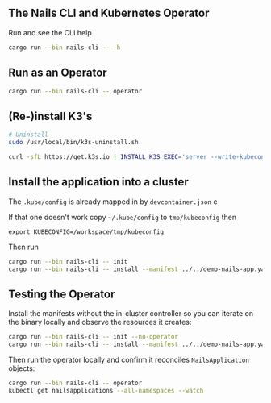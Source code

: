 ## The Nails CLI and Kubernetes Operator

Run and see the CLI help

```sh
cargo run --bin nails-cli -- -h
```

## Run as an Operator

```sh
cargo run --bin nails-cli -- operator
```

## (Re-)install K3's

```sh
# Uninstall
sudo /usr/local/bin/k3s-uninstall.sh
```

```sh
curl -sfL https://get.k3s.io | INSTALL_K3S_EXEC='server --write-kubeconfig-mode="644"' sh -
```

## Install the application into a cluster

The `.kube/config` is already mapped in by `devcontainer.json`
c

If that one doesn't work copy `~/.kube/config` to `tmp/kubeconfig` then

```
export KUBECONFIG=/workspace/tmp/kubeconfig 
```

Then run

```sh
cargo run --bin nails-cli -- init
cargo run --bin nails-cli -- install --manifest ../../demo-nails-app.yaml
```

## Testing the Operator

Install the manifests without the in-cluster controller so you can iterate on the binary locally and observe the resources it creates:

```sh
cargo run --bin nails-cli -- init --no-operator
cargo run --bin nails-cli -- install --manifest ../../demo-nails-app.yaml --development
```

Then run the operator locally and confirm it reconciles `NailsApplication` objects:

```sh
cargo run --bin nails-cli -- operator
kubectl get nailsapplications --all-namespaces --watch
```
